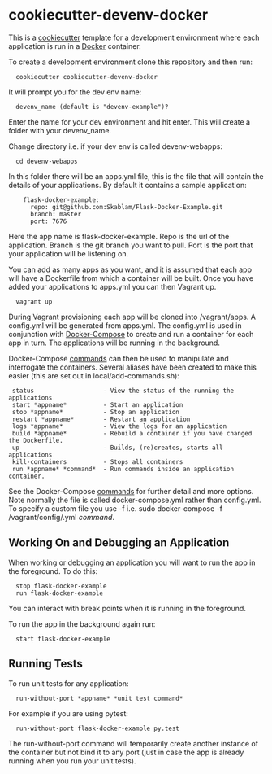 # cookiecutter-devenv-docker

This is a [cookiecutter](https://github.com/audreyr/cookiecutter) template for a development environment where each application is run in a [Docker](https://www.docker.com/) container.

To create a development environment clone this repository and then run:

```
  cookiecutter cookiecutter-devenv-docker
```

It will prompt you for the dev env name:

```
  devenv_name (default is "devenv-example")?
```

Enter the name for your dev environment and hit enter. This will create a folder with your devenv_name.

Change directory i.e. if your dev env is called devenv-webapps:

```
  cd devenv-webapps
```
In this folder there will be an apps.yml file, this is the file that will contain the details of your applications. By default it contains a sample application:

```
    flask-docker-example:
      repo: git@github.com:Skablam/Flask-Docker-Example.git
      branch: master
      port: 7676
```

Here the app name is flask-docker-example. Repo is the url of the application. Branch is the git branch you want to pull. Port is the port that your application will be listening on.

You can add as many apps as you want, and it is assumed that each app will have a Dockerfile from which a container will be built. Once you have added your applications to apps.yml you can then Vagrant up.

```
  vagrant up
```

During Vagrant provisioning each app will be cloned into /vagrant/apps. A config.yml will be generated from apps.yml. The config.yml is used in conjunction with [Docker-Compose](https://docs.docker.com/compose/) to create and run a container for each app in turn. The applications will be running in the background.

Docker-Compose [commands](https://docs.docker.com/compose/reference/) can then be used to manipulate and interrogate the containers. Several aliases have been created to make this easier (this are set out in local/add-commands.sh):

```
 status                   - View the status of the running the applications
 start *appname*          - Start an application
 stop *appname*           - Stop an application
 restart *appname*        - Restart an application
 logs *appname*           - View the logs for an application
 build *appname*          - Rebuild a container if you have changed the Dockerfile.
 up                       - Builds, (re)creates, starts all applications
 kill-containers          - Stops all containers
 run *appname* *command*  - Run commands inside an application container.
```

See the Docker-Compose [commands](https://docs.docker.com/compose/reference/) for further detail and more options. Note normally the file is called docker-compose.yml rather than config.yml. To specify a custom file you use -f i.e. sudo docker-compose -f /vagrant/config/.yml *command*.

## Working On and Debugging an Application

When working or debugging an application you will want to run the app in the foreground. To do this:

```
  stop flask-docker-example
  run flask-docker-example
```
You can interact with break points when it is running in the foreground.

To run the app in the background again run:

```
  start flask-docker-example
```

## Running Tests

To run unit tests for any application:

```
  run-without-port *appname* *unit test command*
```
For example if you are using pytest:

```
  run-without-port flask-docker-example py.test
```
The run-without-port command will temporarily create another instance of the container but not bind it to any port (just in case the app is already running when you run your unit tests).
